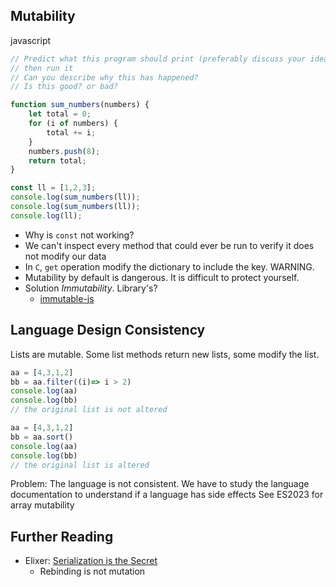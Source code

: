 Mutability
----------

javascript
```javascript
// Predict what this program should print (preferably discuss your idea with another person)
// then run it
// Can you describe why this has happened?
// Is this good? or bad?

function sum_numbers(numbers) {
    let total = 0;
    for (i of numbers) {
        total += i;
    }
    numbers.push(8);
    return total;
}

const ll = [1,2,3];
console.log(sum_numbers(ll));
console.log(sum_numbers(ll));
console.log(ll);
```

* Why is `const` not working?
* We can't inspect every method that could ever be run to verify it does not modify our data
* In `C`, `get` operation modify the dictionary to include the key. WARNING.
* Mutability by default is dangerous. It is difficult to protect yourself.
* Solution _Immutability_. Library's?
    * [immutable-js](https://immutable-js.com/)


Language Design Consistency
---------------------------

Lists are mutable.
Some list methods return new lists, some modify the list.


```javascript
aa = [4,3,1,2]
bb = aa.filter((i)=> i > 2)
console.log(aa)
console.log(bb)
// the original list is not altered
```

```javascript
aa = [4,3,1,2]
bb = aa.sort()
console.log(aa)
console.log(bb)
// the original list is altered
```

Problem: The language is not consistent. We have to study the language documentation to understand if a language has side effects
See ES2023 for array mutability

Further Reading
---------------

* Elixer: [Serialization is the Secret](https://www.zachdaniel.dev/p/serialization-is-the-secret)
  * Rebinding is not mutation
